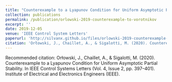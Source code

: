 ```yaml
---
title: "Counterexample to a Lyapunov Condition for Uniform Asymptotic Partial Stability"
collection: publications
permalink: /publication/orlowski-2019-counterexample-to-vorotnikov
excerpt: ''
date: 2019-12-05
venue: 'IEEE Control System Letters'
paperurl: 'http://silvanx.github.io/files/orlowski-2019-counterexample-to-vorotnikov.pdf'
citation: 'Orłowski, J., Chaillet, A., & Sigalotti, M. (2020). Counterexample to a Lyapunov Condition for Uniform Asymptotic Partial Stability. In IEEE Control Systems Letters (Vol. 4, Issue 2, pp. 397–401). Institute of Electrical and Electronics Engineers (IEEE).'
---
```


Recommended citation: Orłowski, J., Chaillet, A., & Sigalotti, M. (2020). Counterexample to a Lyapunov Condition for Uniform Asymptotic Partial Stability. In IEEE Control Systems Letters (Vol. 4, Issue 2, pp. 397–401). Institute of Electrical and Electronics Engineers (IEEE).
